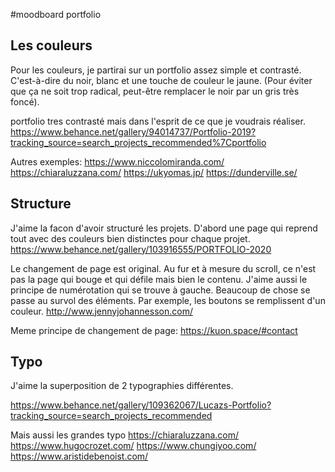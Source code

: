 #moodboard portfolio

## Les couleurs
Pour les couleurs, je partirai sur un portfolio assez simple et contrasté. C'est-à-dire du noir, blanc et une touche de couleur le jaune.
(Pour éviter que ça ne soit trop radical, peut-être remplacer le noir par un gris très foncé).

portfolio tres contrasté mais dans l'esprit de ce que je voudrais réaliser.
https://www.behance.net/gallery/94014737/Portfolio-2019?tracking_source=search_projects_recommended%7Cportfolio

Autres exemples: https://www.niccolomiranda.com/
https://chiaraluzzana.com/ 
https://ukyomas.jp/
https://dunderville.se/


## Structure
J'aime la facon d'avoir structuré les projets. D'abord une page qui reprend tout avec des couleurs bien distinctes pour chaque projet. 
https://www.behance.net/gallery/103916555/PORTFOLIO-2020

Le changement de page est original. Au fur et à mesure du scroll, ce n'est pas la page qui bouge et qui défile mais bien le contenu.
J'aime aussi le principe de numérotation qui se trouve à gauche.
Beaucoup de chose se passe au survol des éléments. Par exemple, les boutons se remplissent d'un couleur.
http://www.jennyjohannesson.com/

Meme principe de changement de page: https://kuon.space/#contact

## Typo

J'aime la superposition de 2 typographies différentes.
 
https://www.behance.net/gallery/109362067/Lucazs-Portfolio?tracking_source=search_projects_recommended

Mais aussi les grandes typo
https://chiaraluzzana.com/ 
https://www.hugocrozet.com/
https://www.chungiyoo.com/
https://www.aristidebenoist.com/

